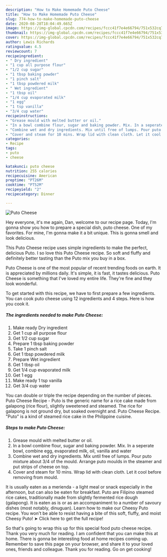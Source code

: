 ```yaml
---
description: "How to Make Homemade Puto Cheese"
title: "How to Make Homemade Puto Cheese"
slug: 774-how-to-make-homemade-puto-cheese
date: 2020-08-28T18:04:49.665Z
image: https://img-global.cpcdn.com/recipes/fccc41f7e4e66794/751x532cq70/puto-cheese-recipe-main-photo.jpg
thumbnail: https://img-global.cpcdn.com/recipes/fccc41f7e4e66794/751x532cq70/puto-cheese-recipe-main-photo.jpg
cover: https://img-global.cpcdn.com/recipes/fccc41f7e4e66794/751x532cq70/puto-cheese-recipe-main-photo.jpg
author: Lewis Richards
ratingvalue: 4.5
reviewcount: 7
recipeingredient:
- " Dry ingredient"
- "1 cup all purpose flour"
- "1/2 cup sugar"
- "1 tbsp baking powder"
- "1 pinch salt"
- "1 tbsp powdered milk"
- " Wet ingredient"
- "1 tbsp oil"
- "1/4 cup evaporated milk"
- "1 egg"
- "1 tsp vanilla"
- "3/4 cup water"
recipeinstructions:
- "Grease mould with melted butter or oil."
- "In a bowl combine flour, sugar and baking powder. Mix. In a seperate bowl, combine egg, evaporated milk, oil, vanilla and water"
- "Combine wet and dry ingredients. Mix until free of lumps. Pour puto mixture about 3/4 of the mould. Arrange puto moulds in the steamer and put strips of cheese on top."
- "Cover and steam for 10 mins. Wrap lid with clean cloth. Let it cool before removing from mould."
categories:
- Recipe
tags:
- puto
- cheese

katakunci: puto cheese 
nutrition: 255 calories
recipecuisine: American
preptime: "PT26M"
cooktime: "PT52M"
recipeyield: "2"
recipecategory: Dinner

---
```



![Puto Cheese](https://img-global.cpcdn.com/recipes/fccc41f7e4e66794/751x532cq70/puto-cheese-recipe-main-photo.jpg)

Hey everyone, it's me again, Dan, welcome to our recipe page. Today, I'm gonna show you how to prepare a special dish, puto cheese. One of my favorites. For mine, I'm gonna make it a bit unique. This is gonna smell and look delicious.

This Puto Cheese recipe uses simple ingredients to make the perfect, delicious Puto. I so love this Puto Cheese recipe. So soft and fluffy and definitely better tasting than the Puto mix you buy in a box.

Puto Cheese is one of the most popular of recent trending foods on earth. It is appreciated by millions daily. It's simple, it is fast, it tastes delicious. Puto Cheese is something that I've loved my entire life. They're fine and they look wonderful.


To get started with this recipe, we have to first prepare a few ingredients. You can cook puto cheese using 12 ingredients and 4 steps. Here is how you cook it.

<!--inarticleads1-->

##### The ingredients needed to make Puto Cheese:

1. Make ready  Dry ingredient
1. Get 1 cup all purpose flour
1. Get 1/2 cup sugar
1. Prepare 1 tbsp baking powder
1. Take 1 pinch salt
1. Get 1 tbsp powdered milk
1. Prepare  Wet ingredient
1. Get 1 tbsp oil
1. Get 1/4 cup evaporated milk
1. Get 1 egg
1. Make ready 1 tsp vanilla
1. Get 3/4 cup water


You can double or triple the recipe depending on the number of pieces. Puto Cheese Recipe - Puto is the generic name for a rice cake made from galapong (rice flour), slightly sweetened and steamed. The rice for galapong is not ground dry, but soaked overnight and. Puto Cheese Recipe. &#34;Puto&#34; is a kind of steamed rice cake in the Philippine cuisine. 

<!--inarticleads2-->

##### Steps to make Puto Cheese:

1. Grease mould with melted butter or oil.
1. In a bowl combine flour, sugar and baking powder. Mix. In a seperate bowl, combine egg, evaporated milk, oil, vanilla and water
1. Combine wet and dry ingredients. Mix until free of lumps. Pour puto mixture about 3/4 of the mould. Arrange puto moulds in the steamer and put strips of cheese on top.
1. Cover and steam for 10 mins. Wrap lid with clean cloth. Let it cool before removing from mould.


It is usually eaten as a merienda - a light meal or snack especially in the afternoon, but can also be eaten for breakfast. Puto are Filipino steamed rice cakes, traditionally made from slightly fermented rice dough (galapong). It is eaten as is or as an accompaniment to a number of savoury dishes (most notably, dinuguan). Learn how to make our Cheesy Puto recipe. You won&#39;t be able to resist having a bite of this soft, fluffy, and moist Cheesy Puto! ➤ Click here to get the full recipe! 

So that's going to wrap this up for this special food puto cheese recipe. Thank you very much for reading. I am confident that you can make this at home. There is gonna be interesting food at home recipes coming up. Remember to save this page on your browser, and share it to your loved ones, friends and colleague. Thank you for reading. Go on get cooking!
